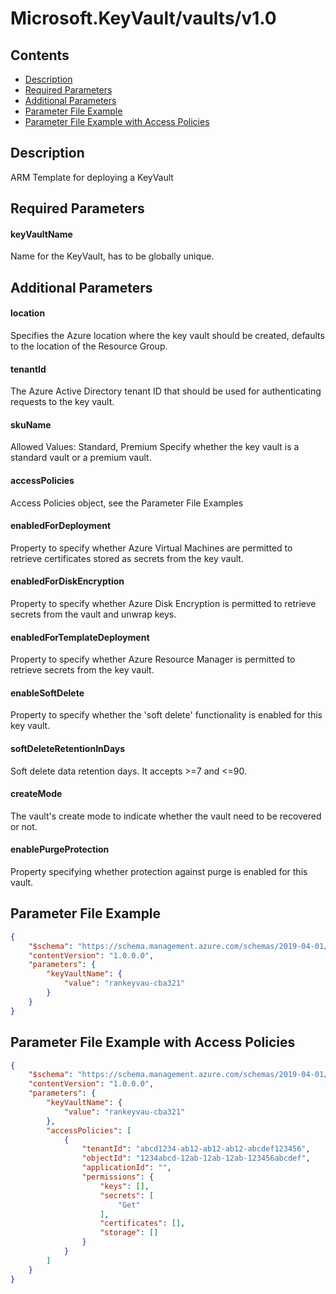 # Microsoft.KeyVault/vaults/v1.0

## Contents

* [Description](#description)
* [Required Parameters](#required-parameters)
* [Additional Parameters](#additional-parameters)
* [Parameter File Example](#parameter-file-example)
* [Parameter File Example with Access Policies](#parameter-file-example-with-access-policies)

## Description

ARM Template for deploying a KeyVault

## Required Parameters

#### keyVaultName
Name for the KeyVault, has to be globally unique.

## Additional Parameters

#### location

Specifies the Azure location where the key vault should be created, defaults to the location of the Resource Group.

#### tenantId

The Azure Active Directory tenant ID that should be used for authenticating requests to the key vault.

#### skuName

Allowed Values: Standard, Premium
Specify whether the key vault is a standard vault or a premium vault.

#### accessPolicies

Access Policies object, see the Parameter File Examples

#### enabledForDeployment

Property to specify whether Azure Virtual Machines are permitted to retrieve certificates stored as secrets from the key vault.

#### enabledForDiskEncryption

Property to specify whether Azure Disk Encryption is permitted to retrieve secrets from the vault and unwrap keys.

#### enabledForTemplateDeployment

Property to specify whether Azure Resource Manager is permitted to retrieve secrets from the key vault.

#### enableSoftDelete

Property to specify whether the 'soft delete' functionality is enabled for this key vault.

#### softDeleteRetentionInDays

Soft delete data retention days. It accepts >=7 and <=90.

#### createMode

The vault's create mode to indicate whether the vault need to be recovered or not.

#### enablePurgeProtection

Property specifying whether protection against purge is enabled for this vault.


## Parameter File Example

```json
{
    "$schema": "https://schema.management.azure.com/schemas/2019-04-01/deploymentParameters.json#",
    "contentVersion": "1.0.0.0",
    "parameters": {
        "keyVaultName": {
            "value": "rankeyvau-cba321"
        }
    }
}
```

## Parameter File Example with Access Policies

```json
{
    "$schema": "https://schema.management.azure.com/schemas/2019-04-01/deploymentParameters.json#",
    "contentVersion": "1.0.0.0",
    "parameters": {
        "keyVaultName": {
            "value": "rankeyvau-cba321"
        },
        "accessPolicies": [
            {
                "tenantId": "abcd1234-ab12-ab12-ab12-abcdef123456",
                "objectId": "1234abcd-12ab-12ab-12ab-123456abcdef",
                "applicationId": "",
                "permissions": {
                    "keys": [],
                    "secrets": [
                        "Get"
                    ],
                    "certificates": [],
                    "storage": []
                }
            }
        ]
    }
}
```